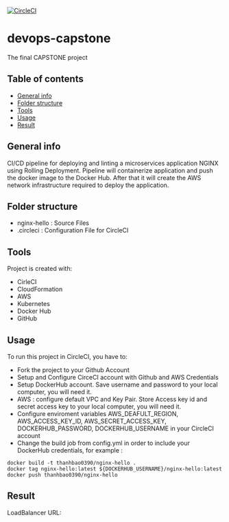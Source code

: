 [![CircleCI](https://circleci.com/gh/thanhbao0390/devops-capstone.svg?style=svg)](https://circleci.com/gh/thanhbao0390/devops-capstone)

# devops-capstone
The final CAPSTONE project

## Table of contents
* [General info](#general-info)
* [Folder structure](#folder-structure)
* [Tools](#technologies)
* [Usage](#setup)
* [Result](#result)

## General info
CI/CD pipeline for deploying and linting a microservices application NGINX using Rolling Deployment. Pipeline will containerize application and push the docker image to the Docker Hub.  After that it will create the AWS network infrastructure required to deploy the application.

## Folder structure
* nginx-hello : Source Files
* .circleci : Configuration File for CircleCI
	
## Tools
Project is created with:

* CirleCI
* CloudFormation
* AWS
* Kubernetes
* Docker Hub
* GitHub
	
## Usage
To run this project in CircleCI, you have to:

* Fork the project to your Github Account
* Setup and Configure CirceCI account with Github and AWS Credentials
* Setup DockerHub account. Save username and password to your local computer, you will need it.
* AWS : configure default VPC  and Key Pair. Store Access key id and secret access key to your local computer, you will need it.
* Configure enviroment variables AWS_DEAFULT_REGION, AWS_ACCESS_KEY_ID, AWS_SECRET_ACCESS_KEY, DOCKERHUB_PASSWORD, DOCKERHUB_USERNAME in your CircleCI account
* Change the build job from config.yml in order to include your DockerHub credentials, for example :

```
docker build -t thanhbao0390/nginx-hello .
docker tag nginx-hello:latest ${DOCKERHUB_USERNAME}/nginx-hello:latest
docker push thanhbao0390/nginx-hello

```

## Result 
LoadBalancer URL:


